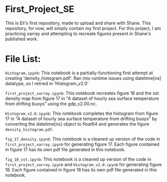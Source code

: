 # First_Project_SE
This is Eli's first repository, made to upload and share with Shane.
This repository, for now, will simply contain my first project. 
For this project, I am practicing xarray and attempting to recreate figures present in Shane's published work.

# File List:
`Histogram.ipynb`: This notebook is a partially-functioning first attempt at creating 'density_histogram.pdf'. Ran into runtime issues using datetime[ns] datatype, so I retried in 'Histogram_v2.0'

`first_project_xarray.ipynb`: This notebook recreates figure 18 and the sst density map from figure 17 in "A dataset of hourly sea surface temperature from drifting buoys" using the gdp_v2.00.nc. 

`Histogram_v2.0.ipynb`: This notebook completes the histogram from figure 17 in "A dataset of hourly sea surface temperature from drifting buoys" by converting the datetime[ns] object to float64 and generates the figure `density_histogram.pdf`.

`fig_17_density.ipynb`: This notebook is a cleaned up version of the code in `first_project_xarray.ipynb` for generating figure 17. Each figure contained in figure 17 has its own pdf file generated in this notebook.

`fig_18_sst.ipynb`: This notebook is a cleaned up version of the code in `first_project_xarray.ipynb` and `Histogram_v2.0.ipynb` for generating figure 18. Each figure contained in figure 18 has its own pdf file generated in this notebook.
